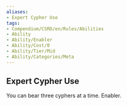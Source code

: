 ```yaml
---
aliases:
- Expert Cypher Use
tags:
- Compendium/CSRD/en/Rules/Abilities
- Ability
- Ability/Enabler
- Ability/Cost/0
- Ability/Tier/Mid
- Ability/Categories/Meta
---
```


  
## Expert Cypher Use  
You can bear three cyphers at a time. Enabler.